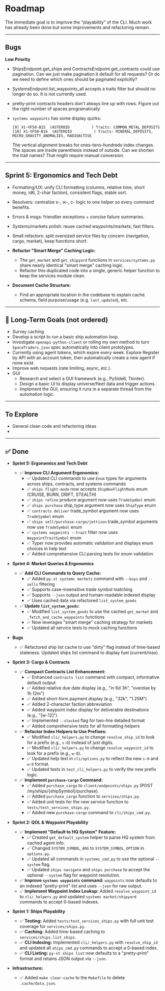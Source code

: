 # Roadmap

The immediate goal is to improve the "playability" of the CLI. Much work has already been done but some improvements and refactoring remain.

---

## Bugs

**Low Priority**

* ShipsEndpoint.get_ships and ContractsEndpoint.get_contracts could use pagination. Can we just make pagination it default for all requests? Or do we need to define which ones should be paginated explicitly?
* SystemsEndpoint.list_waypoints_all accepts a traits filter but should no longer do so. It is not currently used.
* pretty-print contracts headers don't always line up with rows. Figure out the right number of spaces programatically
* `systems waypoints` has some display quirks:

    ```
    [9] X1-VF50-B15  (ASTEROID          ) Traits: COMMON_METAL_DEPOSITS
    [10] X1-VF50-B16  (ASTEROID          ) Traits: MINERAL_DEPOSITS, MICRO_GRAVITY_ANOMALIES, RADIOACTIVE
    ```
    The vertical alignment breaks for ones-tens-hundreds index changes. The spaces are inside parenthesis instead of outside. Can we shorten the trait names? That might require manual conversion.


---

## Sprint 5: Ergonomics and Tech Debt

* Formatting/UX: unify CLI formatting (columns, relative time, short money, id6, 2-char faction), consistent flags, stable sort.

* Resolvers: centralize s-, w-, c- logic to one helper so every command benefits.

* Errors & msgs: friendlier exceptions + concise failure summaries.

* Systems/markets polish: reuse cached waypoints/markets; fast filters.

* Small refactors: split oversized service files by concern (navigation, cargo, market), keep functions short.

* **Refactor "Smart Merge" Caching Logic:**
    * The `get_market` and `get_shipyard` functions in `services/systems.py` share nearly identical "smart merge" caching logic.
    * Refactor this duplicated code into a single, generic helper function to keep the services module clean.

* **Document Cache Structure:**
    * Find an appropriate location in the codebase to explain cache schema, field purpose/usage (e.g. `last_updated`), etc.

---

## 🔭 Long-Term Goals (not ordered)

* Survey caching
* Develop a script to run a basic ship automation loop.
* Investigate `openapi-python-client` or rolling my own method to turn `SpaceTraders.json` spec automatically into client prototypes.
* Currently using agent tokens, which expire every week. Explore Register by API with an account token, then automatically create a new agent if none exist.
* Improve web requests (rate limiting, async, etc.).
* GUI
    * Research and select a GUI framework (e.g., PySide6, Tkinter).
    * Design a basic UI to display universe/fleet data and trigger actions.
    * Implement the GUI, ensuring it runs in a separate thread from the automation logic.

---

## To Explore

* General clean code and refactoring ideas
*

---

## ✅ Done

* **Sprint 5: Ergonomics and Tech Debt**
    * ✅ **Improve CLI Argument Ergonomics:**
        * ✅ Updated CLI commands to use `Enum` types for arguments across ships, contracts, and systems commands
        * ✅ `ships flight-mode` now accepts `ShipNavFlightMode` enum (CRUISE, BURN, DRIFT, STEALTH)
        * ✅ `ships refine` produce argument now uses `TradeSymbol` enum
        * ✅ `ships purchase` ship_type argument now uses `ShipType` enum
        * ✅ `contracts deliver` trade_symbol argument now uses `TradeSymbol` enum
        * ✅ `ships sell/purchase-cargo/jettison` trade_symbol arguments now use `TradeSymbol` enum
        * ✅ `systems waypoints --trait` filter now uses `WaypointTraitSymbol` enum
        * ✅ Typer now provides automatic validation and displays enum choices in help text
        * ✅ Added comprehensive CLI parsing tests for enum validation

* **Sprint 4: Market Queries & Ergonomics**
    * ✅ **Add CLI Commands to Query Cache:**
        * ✅ Added `py-st systems markets` command with `--buys` and `--sells` filtering
        * ✅ Supports case-insensitive trade symbol matching
        * ✅ Supports `--json` output and human-readable indexed display
        * ✅ Uses cached data via refactored `list_system_goods`
    * ✅ **Update `list_system_goods`:**
        * ✅ Modified `list_system_goods` to use the cached `get_market` and `_fetch_and_cache_waypoints` functions
        * ✅ Now leverages "smart merge" caching strategy for markets
        * ✅ Updated all service tests to mock caching functions

* **Bugs**
    * ✅ Refactored ship list cache to use "dirty" flag instead of time-based staleness. Updated ships list command to display fuel (current/max).

* **Sprint 3: Cargo & Contracts**
    * ✅ **Compact Contracts List Enhancement:**
        * ✅ Enhanced `contracts list` command with compact, informative default output
        * ✅ Added relative due date display (e.g., "in 6d 3h", "overdue by 1h 12m")
        * ✅ Added short-form payment display (e.g., "32k", "1.25M")
        * ✅ Added 2-character faction abbreviation
        * ✅ Added waypoint index display for deliverable destinations (e.g., "[w-12]")
        * ✅ Implemented `--stacked` flag for two-line detailed format
        * ✅ Added comprehensive tests for all formatting helpers
    * ✅ **Refactor Index Helpers to Use Prefixes:**
        * ✅ Modified `cli/_helpers.py` to change `resolve_ship_id` to look for a prefix (e.g., `s-0`) instead of just digits.
        * ✅ Modified `cli/_helpers.py` to change `resolve_waypoint_id` to look for a prefix (e.g., `w-0`).
        * ✅ Updated help text in `cli/options.py` to reflect the new `s-0` and `w-0` format.
        * ✅ Updated tests in `test_cli_helpers.py` to verify the new prefix logic.
    * ✅ **Implement `purchase-cargo` Command:**
        * ✅ Added `purchase_cargo` to `client/endpoints/ships.py` (POST /my/ships/{shipSymbol}/purchase).
        * ✅ Added `purchase_cargo` function to `services/ships.py`.
        * ✅ Added unit tests for the new service function to `tests/test_services_ships.py`.
        * ✅ Added new `purchase-cargo` command to `cli/ships_cmd.py`.

* **Sprint 2: QOL & Waypoint Playability**
    * ✅ **Implement "Default to HQ System" Feature:**
        * ✅ Created `get_default_system` helper to parse HQ system from cached agent info.
        * ✅ Changed `SYSTEM_SYMBOL_ARG` to `SYSTEM_SYMBOL_OPTION` in `options.py`.
        * ✅ Updated all commands in `systems_cmd.py` to use the optional `--system` flag.
        * ✅ Updated `ships navigate` and `ships purchase` to accept the optional `--system` flag for waypoint resolution.
    * ✅ **Improve `systems waypoints` command:** `waypoints` now defaults to an indexed "pretty-print" list and uses `--json` for raw output.
    * ✅ **Implement Waypoint Index Lookup:** Added `resolve_waypoint_id` to `cli/_helpers.py` and updated `systems market/shipyard` commands to accept 0-based indexes.

* **Sprint 1: Ships Playability**
    * ✅ **Testing:** Added `tests/test_services_ships.py` with full unit test coverage for `services/ships.py`.
    * ✅ **Caching:** Added time-based caching to `services/ships.list_ships`.
    * ✅ **CLI Indexing:** Implemented `cli/_helpers.py` with `resolve_ship_id` and updated all `ships_cmd.py` commands to accept a 0-based index.
    * ✅ **CLI Listing:** `py-st ships list` now defaults to a "pretty-print" format and retains JSON output via `--json`.

* **Infrastructure:**
    * ✅ Added `make clear-cache` to the `Makefile` to delete `.cache/data.json`.
